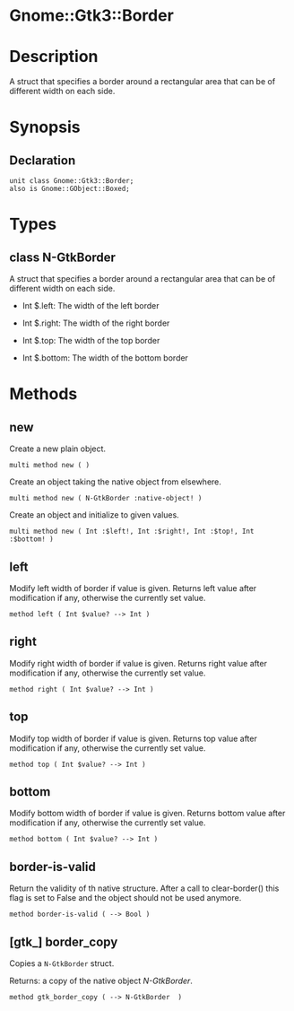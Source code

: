 Gnome::Gtk3::Border
===================

Description
===========

A struct that specifies a border around a rectangular area that can be of different width on each side.

Synopsis
========

Declaration
-----------

    unit class Gnome::Gtk3::Border;
    also is Gnome::GObject::Boxed;

Types
=====

class N-GtkBorder
-----------------

A struct that specifies a border around a rectangular area that can be of different width on each side.

  * Int $.left: The width of the left border

  * Int $.right: The width of the right border

  * Int $.top: The width of the top border

  * Int $.bottom: The width of the bottom border

Methods
=======

new
---

Create a new plain object.

    multi method new ( )

Create an object taking the native object from elsewhere.

    multi method new ( N-GtkBorder :native-object! )

Create an object and initialize to given values.

    multi method new ( Int :$left!, Int :$right!, Int :$top!, Int :$bottom! )

left
----

Modify left width of border if value is given. Returns left value after modification if any, otherwise the currently set value.

    method left ( Int $value? --> Int )

right
-----

Modify right width of border if value is given. Returns right value after modification if any, otherwise the currently set value.

    method right ( Int $value? --> Int )

top
---

Modify top width of border if value is given. Returns top value after modification if any, otherwise the currently set value.

    method top ( Int $value? --> Int )

bottom
------

Modify bottom width of border if value is given. Returns bottom value after modification if any, otherwise the currently set value.

    method bottom ( Int $value? --> Int )

border-is-valid
---------------

Return the validity of th native structure. After a call to clear-border() this flag is set to False and the object should not be used anymore.

    method border-is-valid ( --> Bool )

[gtk_] border_copy
------------------

Copies a `N-GtkBorder` struct.

Returns: a copy of the native object *N-GtkBorder*.

    method gtk_border_copy ( --> N-GtkBorder  )

